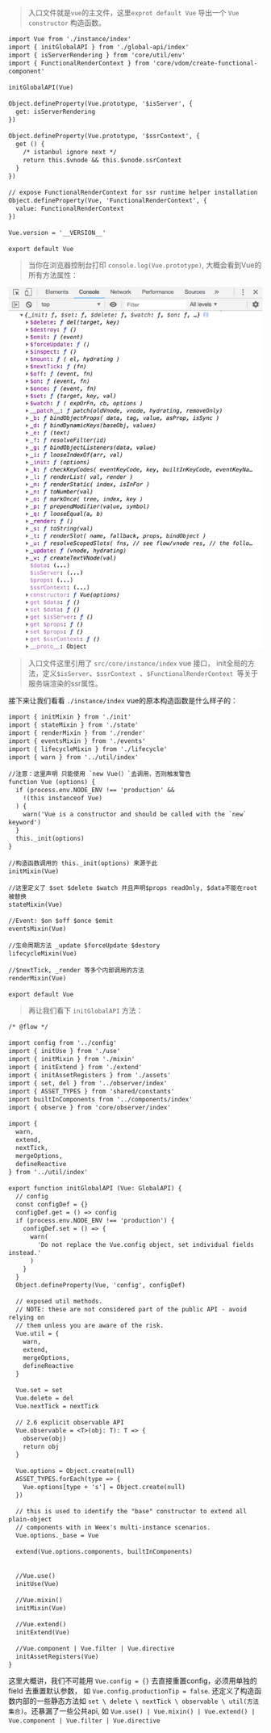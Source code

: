 >入口文件就是`vue`的主文件，这里`exprot default Vue` 导出一个 `Vue constructor` 构造函数。

	import Vue from './instance/index'
	import { initGlobalAPI } from './global-api/index'
	import { isServerRendering } from 'core/util/env'
	import { FunctionalRenderContext } from 'core/vdom/create-functional-component'
	
	initGlobalAPI(Vue)
	
	Object.defineProperty(Vue.prototype, '$isServer', {
	  get: isServerRendering
	})
	
	Object.defineProperty(Vue.prototype, '$ssrContext', {
	  get () {
	    /* istanbul ignore next */
	    return this.$vnode && this.$vnode.ssrContext
	  }
	})
	
	// expose FunctionalRenderContext for ssr runtime helper installation
	Object.defineProperty(Vue, 'FunctionalRenderContext', {
	  value: FunctionalRenderContext
	})
	
	Vue.version = '__VERSION__'
	
	export default Vue


>当你在浏览器控制台打印 `console.log(Vue.prototype)`, 大概会看到Vue的所有方法属性：

![](./images/vue_prototype.png)

>入口文件这里引用了 `src/core/instance/index` vue 接口， init全局的方法，定义`$isServer`、`$ssrContext `、`$FunctionalRenderContext `等关于服务端渲染的ssr属性。

接下来让我们看看 `./instance/index` vue的原本构造函数是什么样子的：

	import { initMixin } from './init'
	import { stateMixin } from './state'
	import { renderMixin } from './render'
	import { eventsMixin } from './events'
	import { lifecycleMixin } from './lifecycle'
	import { warn } from '../util/index'
	
	//注意：这里声明 只能使用 `new Vue(）`去调用，否则触发警告
	function Vue (options) {
	  if (process.env.NODE_ENV !== 'production' &&
	    !(this instanceof Vue)
	  ) {
	    warn('Vue is a constructor and should be called with the `new` keyword')
	  }
	  this._init(options)
	}
	
	//构造函数调用的 this._init(options) 来源于此
	initMixin(Vue)
	
	//这里定义了 $set $delete $watch 并且声明$props readOnly, $data不能在root被替换
	stateMixin(Vue)
	
	//Event: $on $off $once $emit
	eventsMixin(Vue)
	
	//生命周期方法 _update $forceUpdate $destory
	lifecycleMixin(Vue)
	
	//$nextTick, _render 等多个内部调用的方法
	renderMixin(Vue)
	
	export default Vue


>再让我们看下 `initGlobalAPI` 方法：
>

	/* @flow */
	
	import config from '../config'
	import { initUse } from './use'
	import { initMixin } from './mixin'
	import { initExtend } from './extend'
	import { initAssetRegisters } from './assets'
	import { set, del } from '../observer/index'
	import { ASSET_TYPES } from 'shared/constants'
	import builtInComponents from '../components/index'
	import { observe } from 'core/observer/index'
	
	import {
	  warn,
	  extend,
	  nextTick,
	  mergeOptions,
	  defineReactive
	} from '../util/index'
	
	export function initGlobalAPI (Vue: GlobalAPI) {
	  // config
	  const configDef = {}
	  configDef.get = () => config
	  if (process.env.NODE_ENV !== 'production') {
	    configDef.set = () => {
	      warn(
	        'Do not replace the Vue.config object, set individual fields instead.'
	      )
	    }
	  }
	  Object.defineProperty(Vue, 'config', configDef)
	
	  // exposed util methods.
	  // NOTE: these are not considered part of the public API - avoid relying on
	  // them unless you are aware of the risk.
	  Vue.util = {
	    warn,
	    extend,
	    mergeOptions,
	    defineReactive
	  }
	
	  Vue.set = set
	  Vue.delete = del
	  Vue.nextTick = nextTick
	
	  // 2.6 explicit observable API
	  Vue.observable = <T>(obj: T): T => {
	    observe(obj)
	    return obj
	  }
	
	  Vue.options = Object.create(null)
	  ASSET_TYPES.forEach(type => {
	    Vue.options[type + 's'] = Object.create(null)
	  })
	
	  // this is used to identify the "base" constructor to extend all plain-object
	  // components with in Weex's multi-instance scenarios.
	  Vue.options._base = Vue
	
	  extend(Vue.options.components, builtInComponents)
	
	
	  //Vue.use()
	  initUse(Vue)
	  
	  //Vue.mixin()
	  initMixin(Vue)
	  
	  //Vue.extend()
	  initExtend(Vue)
	  
	  //Vue.component | Vue.filter | Vue.directive
	  initAssetRegisters(Vue)
	}

这里大概讲，我们不可能用 `Vue.config = {}` 去直接重置config，必须用单独的field 去重置默认参数， 如 `Vue.config.productionTip = false`. 还定义了构造函数内部的一些静态方法如 `set \ delete \ nextTick \ observable \ util(方法集合)`。还暴漏了一些公共api, 如 `Vue.use() | Vue.mixin() | Vue.extend() | Vue.component | Vue.filter | Vue.directive`





